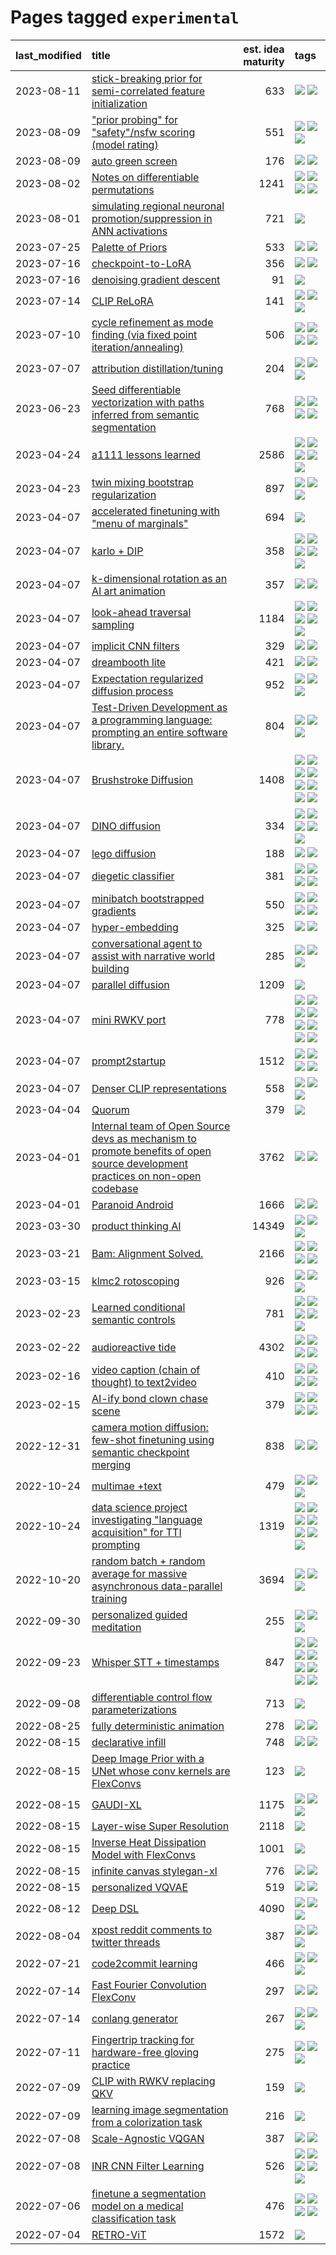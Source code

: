 # Pages tagged `experimental`

|last_modified|title|est. idea maturity|tags
|:---|:---|---:|:---|
|2023-08-11|[stick-breaking prior for semi-correlated feature initialization](../stickbreaking-init.md)|633|[![](https://img.shields.io/badge/tag-experimental-48fb29)](../tags/experimental.md) [![](https://img.shields.io/badge/tag-wip-35b163)](../tags/wip.md)|
|2023-08-09|["prior probing" for "safety"/nsfw scoring (model rating)](../prior_probing.md)|551|[![](https://img.shields.io/badge/tag-alignment-496a1)](../tags/alignment.md) [![](https://img.shields.io/badge/tag-experimental-48fb29)](../tags/experimental.md) [![](https://img.shields.io/badge/tag-mechanistic_interpretability-7064e0)](../tags/mechanistic_interpretability.md)|
|2023-08-09|[auto green screen](../auto-green-screen.md)|176|[![](https://img.shields.io/badge/tag-experimental-48fb29)](../tags/experimental.md) [![](https://img.shields.io/badge/tag-tooling-92ab1c)](../tags/tooling.md)|
|2023-08-02|[Notes on differentiable permutations](../differentiable_permutations.md)|1241|[![](https://img.shields.io/badge/tag-differentiable_permutation-6819c6)](../tags/differentiable_permutation.md) [![](https://img.shields.io/badge/tag-experimental-48fb29)](../tags/experimental.md) [![](https://img.shields.io/badge/tag-interpretability-11772b)](../tags/interpretability.md) [![](https://img.shields.io/badge/tag-regularization-5fba1d)](../tags/regularization.md)|
|2023-08-01|[simulating regional neuronal promotion/suppression in ANN activations](../dnn_with_promoter_suppression_dynamics.md)|721|[![](https://img.shields.io/badge/tag-experimental-48fb29)](../tags/experimental.md)|
|2023-07-25|[Palette of Priors](../palette_of_priors.md)|533|[![](https://img.shields.io/badge/tag-experimental-48fb29)](../tags/experimental.md) [![](https://img.shields.io/badge/tag-lora-4db4d2)](../tags/lora.md)|
|2023-07-16|[checkpoint-to-LoRA](../checkpoint2LoRA.md)|356|[![](https://img.shields.io/badge/tag-experimental-48fb29)](../tags/experimental.md) [![](https://img.shields.io/badge/tag-tooling-92ab1c)](../tags/tooling.md)|
|2023-07-16|[denoising gradient descent](../sgd_as_descent.md)|91|[![](https://img.shields.io/badge/tag-experimental-48fb29)](../tags/experimental.md)|
|2023-07-14|[CLIP ReLoRA](../clip_relora.md)|141|[![](https://img.shields.io/badge/tag-experimental-48fb29)](../tags/experimental.md) [![](https://img.shields.io/badge/tag-open_source-2b1224)](../tags/open_source.md) [![](https://img.shields.io/badge/tag-publication-12f6d5)](../tags/publication.md)|
|2023-07-10|[cycle refinement as mode finding (via fixed point iteration/annealing)](../cycle_refinement_as_modefinding.md)|506|[![](https://img.shields.io/badge/tag-experimental-48fb29)](../tags/experimental.md) [![](https://img.shields.io/badge/tag-publication-12f6d5)](../tags/publication.md) [![](https://img.shields.io/badge/tag-text2image-e3b2c7)](../tags/text2image.md) [![](https://img.shields.io/badge/tag-text2video-dafbc7)](../tags/text2video.md)|
|2023-07-07|[attribution distillation/tuning](../attribution_tuning.md)|204|[![](https://img.shields.io/badge/tag-experimental-48fb29)](../tags/experimental.md) [![](https://img.shields.io/badge/tag-model_compression-6013c8)](../tags/model_compression.md) [![](https://img.shields.io/badge/tag-publication-12f6d5)](../tags/publication.md)|
|2023-06-23|[Seed differentiable vectorization with paths inferred from semantic segmentation](../vectorize_anything.md)|768|[![](https://img.shields.io/badge/tag-experimental-48fb29)](../tags/experimental.md) [![](https://img.shields.io/badge/tag-segmentation-936135)](../tags/segmentation.md) [![](https://img.shields.io/badge/tag-svg-deeba9)](../tags/svg.md) [![](https://img.shields.io/badge/tag-tooling-92ab1c)](../tags/tooling.md)|
|2023-04-24|[a1111 lessons learned](../a1111_lessons_learned.md)|2586|[![](https://img.shields.io/badge/tag-experimental-48fb29)](../tags/experimental.md) [![](https://img.shields.io/badge/tag-open_source-2b1224)](../tags/open_source.md) [![](https://img.shields.io/badge/tag-stability-fe4dc)](../tags/stability.md) [![](https://img.shields.io/badge/tag-tooling-92ab1c)](../tags/tooling.md) [![](https://img.shields.io/badge/tag-ux-3b815)](../tags/ux.md)|
|2023-04-23|[twin mixing bootstrap regularization](../twin_mixing_dropout.md)|897|[![](https://img.shields.io/badge/tag-experimental-48fb29)](../tags/experimental.md) [![](https://img.shields.io/badge/tag-optimization-1614f8)](../tags/optimization.md) [![](https://img.shields.io/badge/tag-scaling-82d6e)](../tags/scaling.md)|
|2023-04-07|[accelerated finetuning with "menu of marginals"](../menu_of_marginals.md)|694|[![](https://img.shields.io/badge/tag-experimental-48fb29)](../tags/experimental.md)|
|2023-04-07|[karlo + DIP](../karlo-dip.md)|358|[![](https://img.shields.io/badge/tag-deepimageprior-9a9fc4)](../tags/deepimageprior.md) [![](https://img.shields.io/badge/tag-experimental-48fb29)](../tags/experimental.md) [![](https://img.shields.io/badge/tag-image_generation-f14da)](../tags/image_generation.md) [![](https://img.shields.io/badge/tag-prior-82f6b0)](../tags/prior.md) [![](https://img.shields.io/badge/tag-wip-35b163)](../tags/wip.md)|
|2023-04-07|[k-dimensional rotation as an AI art animation](../kd_rotation_as_ai_art_animation.md)|357|[![](https://img.shields.io/badge/tag-animation-12eec5)](../tags/animation.md) [![](https://img.shields.io/badge/tag-experimental-48fb29)](../tags/experimental.md)|
|2023-04-07|[look-ahead traversal sampling](../look-ahead-traversal-sampling.md)|1184|[![](https://img.shields.io/badge/tag-MCMC-34720)](../tags/MCMC.md) [![](https://img.shields.io/badge/tag-animation-12eec5)](../tags/animation.md) [![](https://img.shields.io/badge/tag-control-db71cb)](../tags/control.md) [![](https://img.shields.io/badge/tag-experimental-48fb29)](../tags/experimental.md) [![](https://img.shields.io/badge/tag-image_generation-f14da)](../tags/image_generation.md)|
|2023-04-07|[implicit CNN filters](../implicit-cnn-filters.md)|329|[![](https://img.shields.io/badge/tag-experimental-48fb29)](../tags/experimental.md) [![](https://img.shields.io/badge/tag-wip-35b163)](../tags/wip.md)|
|2023-04-07|[dreambooth lite](../dreambooth-lite.md)|421|[![](https://img.shields.io/badge/tag-experimental-48fb29)](../tags/experimental.md) [![](https://img.shields.io/badge/tag-tooling-92ab1c)](../tags/tooling.md)|
|2023-04-07|[Expectation regularized diffusion process](../expectation-regularized-diffusion.md)|952|[![](https://img.shields.io/badge/tag-experimental-48fb29)](../tags/experimental.md) [![](https://img.shields.io/badge/tag-stability-fe4dc)](../tags/stability.md) [![](https://img.shields.io/badge/tag-wip-35b163)](../tags/wip.md)|
|2023-04-07|[Test-Driven Development as a programming language: prompting an entire software library.](../tdd_is_2_op.md)|804|[![](https://img.shields.io/badge/tag-experimental-48fb29)](../tags/experimental.md) [![](https://img.shields.io/badge/tag-prompting-1043a5)](../tags/prompting.md) [![](https://img.shields.io/badge/tag-tooling-92ab1c)](../tags/tooling.md)|
|2023-04-07|[Brushstroke Diffusion](../brushstroke-diffusion.md)|1408|[![](https://img.shields.io/badge/tag-artisticstyletransfer-99b5f2)](../tags/artisticstyletransfer.md) [![](https://img.shields.io/badge/tag-creativity-d46ff4)](../tags/creativity.md) [![](https://img.shields.io/badge/tag-deepgenerativemodeling-faa2fc)](../tags/deepgenerativemodeling.md) [![](https://img.shields.io/badge/tag-experimental-48fb29)](../tags/experimental.md) [![](https://img.shields.io/badge/tag-image_processing-cdef47)](../tags/image_processing.md) [![](https://img.shields.io/badge/tag-modeltraining-1ee399)](../tags/modeltraining.md) [![](https://img.shields.io/badge/tag-painting-49fd1a)](../tags/painting.md) [![](https://img.shields.io/badge/tag-wip-35b163)](../tags/wip.md)|
|2023-04-07|[DINO diffusion](../DINO-diffusion.md)|334|[![](https://img.shields.io/badge/tag-completed-1eefac)](../tags/completed.md) [![](https://img.shields.io/badge/tag-experimental-48fb29)](../tags/experimental.md) [![](https://img.shields.io/badge/tag-nerf-b59164)](../tags/nerf.md) [![](https://img.shields.io/badge/tag-tooling-92ab1c)](../tags/tooling.md) [![](https://img.shields.io/badge/tag-wip-35b163)](../tags/wip.md)|
|2023-04-07|[lego diffusion](../lego-diffusion.md)|188|[![](https://img.shields.io/badge/tag-dataset-e9b626)](../tags/dataset.md) [![](https://img.shields.io/badge/tag-experimental-48fb29)](../tags/experimental.md)|
|2023-04-07|[diegetic classifier](../diegetic-classifier.md)|381|[![](https://img.shields.io/badge/tag-audio-cc5ed7)](../tags/audio.md) [![](https://img.shields.io/badge/tag-classification-dd597e)](../tags/classification.md) [![](https://img.shields.io/badge/tag-experimental-48fb29)](../tags/experimental.md) [![](https://img.shields.io/badge/tag-text2audio-e8ae48)](../tags/text2audio.md)|
|2023-04-07|[minibatch bootstrapped gradients](../minibatch-bootstrapped-gradients.md)|550|[![](https://img.shields.io/badge/tag-experimental-48fb29)](../tags/experimental.md) [![](https://img.shields.io/badge/tag-optimization-1614f8)](../tags/optimization.md) [![](https://img.shields.io/badge/tag-training-394ee4)](../tags/training.md) [![](https://img.shields.io/badge/tag-wip-35b163)](../tags/wip.md)|
|2023-04-07|[hyper-embedding](../hyperembedding.md)|325|[![](https://img.shields.io/badge/tag-experimental-48fb29)](../tags/experimental.md) [![](https://img.shields.io/badge/tag-wip-35b163)](../tags/wip.md)|
|2023-04-07|[conversational agent to assist with narrative world building](../world-building-agent.md)|285|[![](https://img.shields.io/badge/tag-dataset-e9b626)](../tags/dataset.md) [![](https://img.shields.io/badge/tag-experimental-48fb29)](../tags/experimental.md) [![](https://img.shields.io/badge/tag-prompting-1043a5)](../tags/prompting.md)|
|2023-04-07|[parallel diffusion](../parallel-diffusion.md)|1209|[![](https://img.shields.io/badge/tag-experimental-48fb29)](../tags/experimental.md)|
|2023-04-07|[mini RWKV port](../rust_rwkv.md)|778|[![](https://img.shields.io/badge/tag-RNN-c4fb38)](../tags/RNN.md) [![](https://img.shields.io/badge/tag-completed-1eefac)](../tags/completed.md) [![](https://img.shields.io/badge/tag-experimental-48fb29)](../tags/experimental.md) [![](https://img.shields.io/badge/tag-ggml-3f9741)](../tags/ggml.md) [![](https://img.shields.io/badge/tag-mobilenet-c6963e)](../tags/mobilenet.md) [![](https://img.shields.io/badge/tag-model_compression-6013c8)](../tags/model_compression.md) [![](https://img.shields.io/badge/tag-tooling-92ab1c)](../tags/tooling.md) [![](https://img.shields.io/badge/tag-wip-35b163)](../tags/wip.md)|
|2023-04-07|[prompt2startup](../prompt2startup.md)|1512|[![](https://img.shields.io/badge/tag-animation-12eec5)](../tags/animation.md) [![](https://img.shields.io/badge/tag-experimental-48fb29)](../tags/experimental.md) [![](https://img.shields.io/badge/tag-prompting-1043a5)](../tags/prompting.md) [![](https://img.shields.io/badge/tag-tooling-92ab1c)](../tags/tooling.md)|
|2023-04-07|[Denser CLIP representations](../denser-CLIP.md)|558|[![](https://img.shields.io/badge/tag-experimental-48fb29)](../tags/experimental.md) [![](https://img.shields.io/badge/tag-tooling-92ab1c)](../tags/tooling.md) [![](https://img.shields.io/badge/tag-wip-35b163)](../tags/wip.md)|
|2023-04-04|[Quorum](../quorum.md)|379|[![](https://img.shields.io/badge/tag-experimental-48fb29)](../tags/experimental.md)|
|2023-04-01|[Internal team of Open Source devs as mechanism to promote benefits of open source development practices on non-open codebase](../store_walker.md)|3762|[![](https://img.shields.io/badge/tag-experimental-48fb29)](../tags/experimental.md) [![](https://img.shields.io/badge/tag-stability-fe4dc)](../tags/stability.md)|
|2023-04-01|[Paranoid Android](../paranoid-android.md)|1666|[![](https://img.shields.io/badge/tag-alignment-496a1)](../tags/alignment.md) [![](https://img.shields.io/badge/tag-experimental-48fb29)](../tags/experimental.md)|
|2023-03-30|[product thinking AI](../product_thinking_ai.md)|14349|[![](https://img.shields.io/badge/tag-experimental-48fb29)](../tags/experimental.md) [![](https://img.shields.io/badge/tag-foundation-752fd7)](../tags/foundation.md) [![](https://img.shields.io/badge/tag-tooling-92ab1c)](../tags/tooling.md)|
|2023-03-21|[Bam: Alignment Solved.](../ezmode_alignment.md)|2166|[![](https://img.shields.io/badge/tag-alignment-496a1)](../tags/alignment.md) [![](https://img.shields.io/badge/tag-dataset-e9b626)](../tags/dataset.md) [![](https://img.shields.io/badge/tag-experimental-48fb29)](../tags/experimental.md) [![](https://img.shields.io/badge/tag-meta-35d420)](../tags/meta.md)|
|2023-03-15|[klmc2 rotoscoping](../klmc2_rotoscoping.md)|926|[![](https://img.shields.io/badge/tag-animation-12eec5)](../tags/animation.md) [![](https://img.shields.io/badge/tag-experimental-48fb29)](../tags/experimental.md) [![](https://img.shields.io/badge/tag-tooling-92ab1c)](../tags/tooling.md)|
|2023-02-23|[Learned conditional semantic controls](../learned-conditional-semantic-controls.md)|781|[![](https://img.shields.io/badge/tag-animation-12eec5)](../tags/animation.md) [![](https://img.shields.io/badge/tag-colab-dad82b)](../tags/colab.md) [![](https://img.shields.io/badge/tag-experimental-48fb29)](../tags/experimental.md) [![](https://img.shields.io/badge/tag-prompting-1043a5)](../tags/prompting.md) [![](https://img.shields.io/badge/tag-tooling-92ab1c)](../tags/tooling.md)|
|2023-02-22|[audioreactive tide](../audioreactive_tide.md)|4302|[![](https://img.shields.io/badge/tag-animation-12eec5)](../tags/animation.md) [![](https://img.shields.io/badge/tag-completed-1eefac)](../tags/completed.md) [![](https://img.shields.io/badge/tag-experimental-48fb29)](../tags/experimental.md) [![](https://img.shields.io/badge/tag-publication-12f6d5)](../tags/publication.md)|
|2023-02-16|[video caption (chain of thought) to text2video](../video_caption_transfer.md)|410|[![](https://img.shields.io/badge/tag-animation-12eec5)](../tags/animation.md) [![](https://img.shields.io/badge/tag-experimental-48fb29)](../tags/experimental.md) [![](https://img.shields.io/badge/tag-prompting-1043a5)](../tags/prompting.md) [![](https://img.shields.io/badge/tag-tooling-92ab1c)](../tags/tooling.md)|
|2023-02-15|[AI-ify bond clown chase scene](../bond_clown_chase_scene.md)|379|[![](https://img.shields.io/badge/tag-animation-12eec5)](../tags/animation.md) [![](https://img.shields.io/badge/tag-experimental-48fb29)](../tags/experimental.md) [![](https://img.shields.io/badge/tag-foundation-752fd7)](../tags/foundation.md) [![](https://img.shields.io/badge/tag-wip-35b163)](../tags/wip.md)|
|2022-12-31|[camera motion diffusion: few-shot finetuning using semantic checkpoint merging](../residual_checkpoint_finetune_for_motion_transfer.md)|838|[![](https://img.shields.io/badge/tag-animation-12eec5)](../tags/animation.md) [![](https://img.shields.io/badge/tag-experimental-48fb29)](../tags/experimental.md)|
|2022-10-24|[multimae +text](../multimae_w_text.md)|479|[![](https://img.shields.io/badge/tag-experimental-48fb29)](../tags/experimental.md) [![](https://img.shields.io/badge/tag-prompting-1043a5)](../tags/prompting.md) [![](https://img.shields.io/badge/tag-text-ac8815)](../tags/text.md)|
|2022-10-24|[data science project investigating "language acquisition" for TTI prompting](../tti_language_aqcuisition.md)|1319|[![](https://img.shields.io/badge/tag-alignment-496a1)](../tags/alignment.md) [![](https://img.shields.io/badge/tag-dataset-e9b626)](../tags/dataset.md) [![](https://img.shields.io/badge/tag-experimental-48fb29)](../tags/experimental.md) [![](https://img.shields.io/badge/tag-prompting-1043a5)](../tags/prompting.md) [![](https://img.shields.io/badge/tag-publication-12f6d5)](../tags/publication.md) [![](https://img.shields.io/badge/tag-publicgood-32d44f)](../tags/publicgood.md) [![](https://img.shields.io/badge/tag-stability-fe4dc)](../tags/stability.md)|
|2022-10-20|[random batch + random average for massive asynchronous data-parallel training](../async-evolutionary-ddp.md)|3694|[![](https://img.shields.io/badge/tag-experimental-48fb29)](../tags/experimental.md) [![](https://img.shields.io/badge/tag-foundation-752fd7)](../tags/foundation.md) [![](https://img.shields.io/badge/tag-tooling-92ab1c)](../tags/tooling.md)|
|2022-09-30|[personalized guided meditation](../personalized-guided-meditation.md)|255|[![](https://img.shields.io/badge/tag-dataset-e9b626)](../tags/dataset.md) [![](https://img.shields.io/badge/tag-experimental-48fb29)](../tags/experimental.md) [![](https://img.shields.io/badge/tag-prompting-1043a5)](../tags/prompting.md)|
|2022-09-23|[Whisper STT + timestamps](../whisper-stt-plus-timestamps.md)|847|[![](https://img.shields.io/badge/tag-colab-dad82b)](../tags/colab.md) [![](https://img.shields.io/badge/tag-dataset-e9b626)](../tags/dataset.md) [![](https://img.shields.io/badge/tag-experimental-48fb29)](../tags/experimental.md) [![](https://img.shields.io/badge/tag-meta-35d420)](../tags/meta.md) [![](https://img.shields.io/badge/tag-prompting-1043a5)](../tags/prompting.md) [![](https://img.shields.io/badge/tag-publicgood-32d44f)](../tags/publicgood.md) [![](https://img.shields.io/badge/tag-stability-fe4dc)](../tags/stability.md) [![](https://img.shields.io/badge/tag-tooling-92ab1c)](../tags/tooling.md)|
|2022-09-08|[differentiable control flow parameterizations](../differentiable-control-flow-parameterizations.md)|713|[![](https://img.shields.io/badge/tag-experimental-48fb29)](../tags/experimental.md)|
|2022-08-25|[fully deterministic animation](../fully-deterministic-animation.md)|278|[![](https://img.shields.io/badge/tag-animation-12eec5)](../tags/animation.md) [![](https://img.shields.io/badge/tag-experimental-48fb29)](../tags/experimental.md)|
|2022-08-15|[declarative infill](../declarative-infill.md)|748|[![](https://img.shields.io/badge/tag-MILESTONE_POC-2229ca)](../tags/MILESTONE_POC.md) [![](https://img.shields.io/badge/tag-experimental-48fb29)](../tags/experimental.md)|
|2022-08-15|[Deep Image Prior with a UNet whose conv kernels are FlexConvs](../FlexConv_DIP.md)|123|[![](https://img.shields.io/badge/tag-experimental-48fb29)](../tags/experimental.md)|
|2022-08-15|[GAUDI-XL](../gaudi-xl.md)|1175|[![](https://img.shields.io/badge/tag-animation-12eec5)](../tags/animation.md) [![](https://img.shields.io/badge/tag-experimental-48fb29)](../tags/experimental.md) [![](https://img.shields.io/badge/tag-foundation-752fd7)](../tags/foundation.md)|
|2022-08-15|[Layer-wise Super Resolution](../layerwise-and-objectwise-inpainting-and-super-resolution.md)|2118|[![](https://img.shields.io/badge/tag-experimental-48fb29)](../tags/experimental.md)|
|2022-08-15|[Inverse Heat Dissipation Model with FlexConvs](../IHDM_with_FlexConvs.md)|1001|[![](https://img.shields.io/badge/tag-experimental-48fb29)](../tags/experimental.md)|
|2022-08-15|[infinite canvas stylegan-xl](../infinite-canvas-stylegan-xl.md)|776|[![](https://img.shields.io/badge/tag-animation-12eec5)](../tags/animation.md) [![](https://img.shields.io/badge/tag-experimental-48fb29)](../tags/experimental.md)|
|2022-08-15|[personalized VQVAE](../personalized-vqvae.md)|519|[![](https://img.shields.io/badge/tag-experimental-48fb29)](../tags/experimental.md) [![](https://img.shields.io/badge/tag-tooling-92ab1c)](../tags/tooling.md)|
|2022-08-12|[Deep DSL](../multistage-unsupervised-deep-DSL-learning-from-prompts-data.md)|4090|[![](https://img.shields.io/badge/tag-experimental-48fb29)](../tags/experimental.md) [![](https://img.shields.io/badge/tag-prompting-1043a5)](../tags/prompting.md) [![](https://img.shields.io/badge/tag-tooling-92ab1c)](../tags/tooling.md)|
|2022-08-04|[xpost reddit comments to twitter threads](../reddit2twitter.md)|387|[![](https://img.shields.io/badge/tag-experimental-48fb29)](../tags/experimental.md) [![](https://img.shields.io/badge/tag-publicgood-32d44f)](../tags/publicgood.md) [![](https://img.shields.io/badge/tag-tooling-92ab1c)](../tags/tooling.md)|
|2022-07-21|[code2commit learning](../code2commit-learning.md)|466|[![](https://img.shields.io/badge/tag-carp-9c3a4a)](../tags/carp.md) [![](https://img.shields.io/badge/tag-experimental-48fb29)](../tags/experimental.md) [![](https://img.shields.io/badge/tag-foundation-752fd7)](../tags/foundation.md)|
|2022-07-14|[Fast Fourier Convolution FlexConv](../FFC-Flexconv.md)|297|[![](https://img.shields.io/badge/tag-experimental-48fb29)](../tags/experimental.md) [![](https://img.shields.io/badge/tag-tooling-92ab1c)](../tags/tooling.md)|
|2022-07-14|[conlang generator](../conlang_lm.md)|267|[![](https://img.shields.io/badge/tag-carp-9c3a4a)](../tags/carp.md) [![](https://img.shields.io/badge/tag-dataset-e9b626)](../tags/dataset.md) [![](https://img.shields.io/badge/tag-experimental-48fb29)](../tags/experimental.md)|
|2022-07-11|[Fingertrip tracking for hardware-free gloving practice](../fingertrip_tracking_for_hardware_free_gloveing_practice.md)|275|[![](https://img.shields.io/badge/tag-experimental-48fb29)](../tags/experimental.md) [![](https://img.shields.io/badge/tag-tooling-92ab1c)](../tags/tooling.md) [![](https://img.shields.io/badge/tag-wip-35b163)](../tags/wip.md)|
|2022-07-09|[CLIP with RWKV replacing QKV](../RWKV-CLIP.md)|159|[![](https://img.shields.io/badge/tag-experimental-48fb29)](../tags/experimental.md)|
|2022-07-09|[learning image segmentation from a colorization task](../learning_image_segmentation_from_a_colorization_task.md)|216|[![](https://img.shields.io/badge/tag-experimental-48fb29)](../tags/experimental.md)|
|2022-07-08|[Scale-Agnostic VQGAN](../scale-agnostic_VQGAN.md)|387|[![](https://img.shields.io/badge/tag-experimental-48fb29)](../tags/experimental.md) [![](https://img.shields.io/badge/tag-image_generation-f14da)](../tags/image_generation.md)|
|2022-07-08|[INR CNN Filter Learning](../INR_CNN_filter_learning.md)|526|[![](https://img.shields.io/badge/tag-CNN-869cae)](../tags/CNN.md) [![](https://img.shields.io/badge/tag-INR-3c7f53)](../tags/INR.md) [![](https://img.shields.io/badge/tag-deep_learning-22d494)](../tags/deep_learning.md) [![](https://img.shields.io/badge/tag-experimental-48fb29)](../tags/experimental.md) [![](https://img.shields.io/badge/tag-filter_learning-90446b)](../tags/filter_learning.md)|
|2022-07-06|[finetune a segmentation model on a medical classification task](../finetune_a_segmentation_model_on_a_medical_classification_task.md)|476|[![](https://img.shields.io/badge/tag-experimental-48fb29)](../tags/experimental.md) [![](https://img.shields.io/badge/tag-image_processing-cdef47)](../tags/image_processing.md) [![](https://img.shields.io/badge/tag-medical_image_analysis-f1c85)](../tags/medical_image_analysis.md) [![](https://img.shields.io/badge/tag-tooling-92ab1c)](../tags/tooling.md)|
|2022-07-04|[RETRO-ViT](../RETRO-ViT.md)|1572|[![](https://img.shields.io/badge/tag-experimental-48fb29)](../tags/experimental.md)|